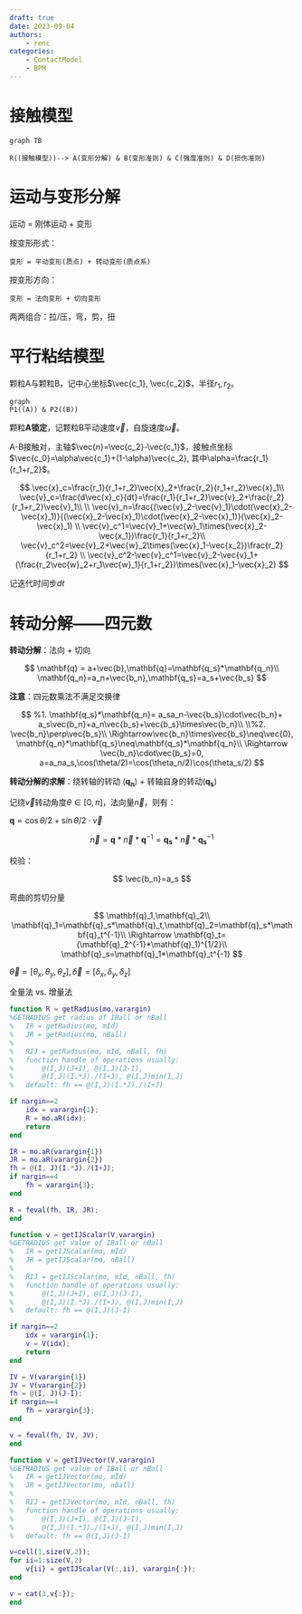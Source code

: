 ```yaml
---
draft: true
date: 2023-09-04
authors: 
    - renc
categories:
    - ContactModel
    - BPM
---
```


# 接触模型

```mermaid
graph TB

R((接触模型))--> A(变形分解) & B(变形准则) & C(强度准则) & D(损伤准则)

```

<!-- more -->

# 运动与变形分解

运动 = 刚体运动 + 变形

按变形形式：

    变形 = 平动变形(质点) + 转动变形(质点系)

按变形方向：

    变形 = 法向变形 + 切向变形

两两组合：拉/压，弯，剪，扭

# 平行粘结模型

颗粒A与颗粒B，记中心坐标$\vec{c_1}, \vec{c_2}$，半径$r_1, r_2$。

```mermaid
graph 
P1((A)) & P2((B))

```

颗粒**A锁定**，记颗粒B平动速度$\vec{v}$，自旋速度$\vec{\omega}$。

A-B接触对，主轴$\vec{n}=\vec{c_2}-\vec{c_1}$，接触点坐标$\vec{c_0}=\alpha\vec{c_1}+(1-\alpha)\vec{c_2}, 其中\alpha=\frac{r_1}{r_1+r_2}$。

$$
\vec{x}_c=\frac{r_1}{r_1+r_2}\vec{x}_2+\frac{r_2}{r_1+r_2}\vec{x}_1\\
\vec{v}_c=\frac{d\vec{x}_c}{dt}=\frac{r_1}{r_1+r_2}\vec{v}_2+\frac{r_2}{r_1+r_2}\vec{v}_1\\
\\
\vec{v}_n=\frac{(\vec{v}_2-\vec{v}_1)\cdot(\vec{x}_2-\vec{x}_1)}{(\vec{x}_2-\vec{x}_1)\cdot(\vec{x}_2-\vec{x}_1)}(\vec{x}_2-\vec{x}_1)
\\
\vec{v}_c^1=\vec{v}_1+\vec{w}_1\times(\vec{x}_2-\vec{x_1})\frac{r_1}{r_1+r_2}\\
\vec{v}_c^2=\vec{v}_2+\vec{w}_2\times(\vec{x}_1-\vec{x_2})\frac{r_2}{r_1+r_2}
\\
\vec{v}_c^2-\vec{v}_c^1=\vec{v}_2-\vec{v}_1+(\frac{r_2\vec{w}_2+r_1\vec{w}_1}{r_1+r_2})\times(\vec{x}_1-\vec{x}_2)
$$

记迭代时间步*dt*

# 转动分解——四元数

**转动分解**：法向 + 切向

$$
\mathbf{q} = a+\vec{b},\mathbf{q}=\mathbf{q_s}*\mathbf{q_n}\\
\mathbf{q_n}=a_n+\vec{b_n},\mathbf{q_s}=a_s+\vec{b_s}
$$

**注意**：四元数乘法不满足交换律

$$
%1.
\mathbf{q_s}*\mathbf{q_n}=
a_sa_n-\vec{b_s}\cdot\vec{b_n}+
a_s\vec{b_n}+a_n\vec{b_s}+\vec{b_s}\times\vec{b_n}\\
\\%2.
\vec{b_n}\perp\vec{b_s}\\
\Rightarrow\vec{b_n}\times\vec{b_s}\neq\vec{0},
\mathbf{q_n}*\mathbf{q_s}\neq\mathbf{q_s}*\mathbf{q_n}\\
\Rightarrow \vec{b_n}\cdot\vec{b_s}=0,
a=a_na_s,\cos(\theta/2)=\cos(\theta_n/2)\cos(\theta_s/2)
$$

**转动分解的求解**：绕转轴的转动 ($\mathbf{q_n}$) + 转轴自身的转动($\mathbf{q_s}$)

记绕$\vec{v}$转动角度$\theta\in[0,\pi]$，法向量$\vec{n}$，则有：

$\mathbf{q}=\cos{\theta/2}+\sin{\theta/2}\cdot\vec{v}$

$$
\vec{n}=\mathbf{q}*\vec{n}*\mathbf{q}^{-1}=\mathbf{q_s}*\vec{n}*\mathbf{q_s}^{-1}
$$


校验：

$$
\vec{b_n}=a_s
$$

弯曲的剪切分量

$$
\mathbf{q}_1,\mathbf{q}_2\\
\mathbf{q}_1=\mathbf{q}_s*\mathbf{q}_t,\mathbf{q}_2=\mathbf{q}_s*\mathbf{q}_t^{-1}\\
\Rightarrow \mathbf{q}_t=(\mathbf{q}_2^{-1}*\mathbf{q}_1)^{1/2}\\
\mathbf{q}_s=\mathbf{q}_1*\mathbf{q}_t^{-1}
$$

$\vec{\theta}=[\theta_x,\theta_y,\theta_z],\vec{\delta}=[\delta_x,\delta_y,\delta_z]$

全量法 vs. 增量法

```matlab
function R = getRadius(mo,varargin)
%GETRADIUS get radius of IBall or nBall
%	IR = getRadius(mo, mId)
%	JR = getRadius(mo, nBall)
%
%	RIJ = getRadius(mo, mId, nBall, fh)
%   function handle of operations usually:
%		@(I,J)(J+I), @(I,J)(J-I),
%		@(I,J)(I.*J)./(I+J), @(I,J)min(I,J)
%	default: fh == @(I,J)(I.*J)./(I+J)

if nargin==2
	idx = varargin{1}; 
	R = mo.aR(idx);
	return
end

IR = mo.aR(varargin{1})
JR = mo.aR(varargin{2})
fh = @(I, J)(I.*J)./(I+J);
if nargin==4
	fh = varargin{3};
end

R = feval(fh, IR, JR);
end

function v = getIJScalar(V,varargin)
%GETRADIUS get value of IBall or nBall
%	IR = getIJScalar(mo, mId)
%	JR = getIJScalar(mo, nBall)
%
%	RIJ = getIJScalar(mo, mId, nBall, fh)
%   function handle of operations usually:
%		@(I,J)(J+I), @(I,J)(J-I),
%		@(I,J)(I.*J)./(I+J), @(I,J)min(I,J)
%	default: fh == @(I,J)(J-I)

if nargin==2
	idx = varargin{1}; 
	v = V(idx);
	return
end

IV = V(varargin{1})
JV = V(varargin{2})
fh = @(I, J)(J-I);
if nargin==4
	fh = varargin{3};
end

v = feval(fh, IV, JV);
end

function v = getIJVector(V,varargin)
%GETRADIUS get value of IBall or nBall
%	IR = getIJVector(mo, mId)
%	JR = getIJVector(mo, nBall)
%
%	RIJ = getIJVector(mo, mId, nBall, fh)
%   function handle of operations usually:
%		@(I,J)(J+I), @(I,J)(J-I),
%		@(I,J)(I.*J)./(I+J), @(I,J)min(I,J)
%	default: fh == @(I,J)(J-I)

v=cell(1,size(V,2));
for ii=1:size(V,2)
    v{ii} = getIJScalar(V(:,ii), varargin{:});
end

v = cat(3,v{:});
end
```
